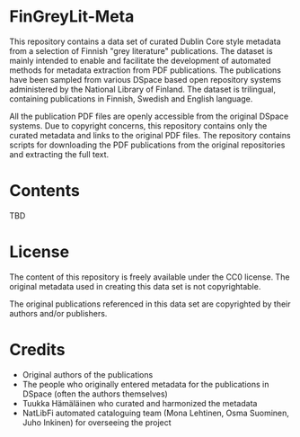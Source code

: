 # FinGreyLit-Meta

This repository contains a data set of curated Dublin Core style metadata from a selection of Finnish "grey literature" publications. The dataset is mainly intended to enable and facilitate the development of automated methods for metadata extraction from PDF publications. The publications have been sampled from various DSpace based open repository systems administered by the National Library of Finland. The dataset is trilingual, containing publications in Finnish, Swedish and English language.

All the publication PDF files are openly accessible from the original DSpace systems. Due to copyright concerns, this repository contains only the curated metadata and links to the original PDF files. The repository contains scripts for downloading the PDF publications from the original repositories and extracting the full text.

# Contents

TBD

# License

The content of this repository is freely available under the CC0 license. The original metadata used in creating this data set is not copyrightable.

The original publications referenced in this data set are copyrighted by their authors and/or publishers.

# Credits

* Original authors of the publications
* The people who originally entered metadata for the publications in DSpace (often the authors themselves)
* Tuukka Hämäläinen who curated and harmonized the metadata
* NatLibFi automated cataloguing team (Mona Lehtinen, Osma Suominen, Juho Inkinen) for overseeing the project

